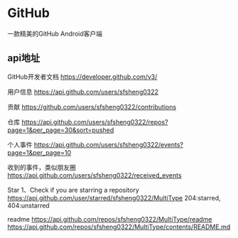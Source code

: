 # GitHub

一款精美的GitHub Android客户端


## api地址

GitHub开发者文档
https://developer.github.com/v3/


用户信息
https://api.github.com/users/sfsheng0322


贡献
https://github.com/users/sfsheng0322/contributions


仓库
https://api.github.com/users/sfsheng0322/repos?page=1&per_page=30&sort=pushed


个人事件
https://api.github.com/users/sfsheng0322/events?page=1&per_page=10


收到的事件，类似朋友圈
https://api.github.com/users/sfsheng0322/received_events


Star
1、Check if you are starring a repository
https://api.github.com/user/starred/sfsheng0322/MultiType
204:starred, 404:unstarred 


readme 
https://api.github.com/repos/sfsheng0322/MultiType/readme
https://api.github.com/repos/sfsheng0322/MultiType/contents/README.md